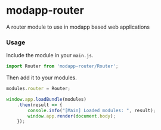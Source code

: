 # modapp-router
A router module to use in modapp based web applications

### Usage
Include the module in your `main.js`.

```javascript
import Router from 'modapp-router/Router';
```
Then add it to your modules.

```javascript
modules.router = Router;

window.app.loadBundle(modules)
	.then(result => {
		console.info("[Main] Loaded modules: ", result);
		window.app.render(document.body);
	});
```
